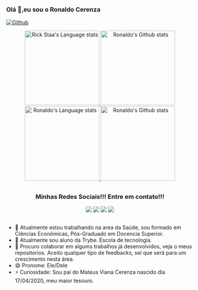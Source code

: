 ### Olá 👋,eu sou o Ronaldo Cerenza

[![Github](https://img.shields.io/github/followers/ronaldocerenza?label=Follow&style=social)](https://github.com/ronaldocerenza)

<!-- Light Mode -->
<div align="center"> 
<a href="https://github.com/anuraghazra/github-readme-stats#gh-light-mode-only">
<img height=200 src="https://github-readme-stats-git-masterrstaa-rickstaa.vercel.app/api/top-langs/?username=ronaldocerenza&layout=compact&langs_count=10&hide_border=true&include_orgs=true&theme=dark&bg_color=000000#gh-light-mode-only" alt="Rick Staa's Language stats" />
</a>
<a href="https://github.com/anuraghazra/github-readme-stats#gh-light-mode-only">
<img height=200 src="https://github-readme-stats-git-masterrstaa-rickstaa.vercel.app/api?username=ronaldocerenza&show_icons=true&count_private=true&line_height=28&hide_border=true&card_width=450&include_all_commits=true&include_orgs=true&exclude_repo=github-readme-stats&theme=dark&bg_color=000000#gh-light-mode-only" alt="Ronaldo's Github stats" />
</a>
</div>

<!-- Dark Mode -->
<div align="center"> 
<a href="https://github.com/anuraghazra/github-readme-stats#gh-dark-mode-only">
<img height=200 src="https://github-readme-stats-git-masterrstaa-rickstaa.vercel.app/api/top-langs/?username=ronaldocerenza&layout=compact&langs_count=10&hide_border=true&include_orgs=true&theme=dark&bg_color=000000#gh-dark-mode-only" alt="Ronaldo's Language stats" />
</a>
<a href="https://github.com/anuraghazra/github-readme-stats#gh-dark-mode-only">
<img height=200 src="https://github-readme-stats-git-masterrstaa-rickstaa.vercel.app/api?username=ronaldocerenza&show_icons=true&count_private=true&line_height=28&hide_border=true&card_width=450&include_all_commits=true&include_orgs=true&exclude_repo=github-readme-stats&theme=dark&bg_color=000000#gh-dark-mode-only" alt="Ronaldo's Github stats" />
</a>
</div>

##

<div align="center"> 
  <h3>Minhas Redes Sociais!!! Entre em contato!!!</h3>
  <a href="https://www.linkedin.com/in/ronaldocerenza/" target="_blank"><img src="https://img.shields.io/badge/-LinkedIn-%230077B5?style=for-the-badge&logo=linkedin&logoColor=white"></a>
  <a href="https://www.instagram.com/ronaldocerenza/" target="_blank"><img src="https://img.shields.io/badge/-Instagram-%23E4405F?style=for-the-badge&logo=instagram&logoColor=white"></a>
  <a href="https://twitter.com/CerenzaRonaldo" target="_blank"><img src="https://img.shields.io/badge/Twitch-9146FF?style=for-the-badge&logo=twitch&logoColor=white" target="_blank"></a>  
  <a href = "mailto:rockronald@gmail.com"><img src="https://img.shields.io/badge/-Gmail-%23333?style=for-the-badge&logo=gmail&logoColor=white" target="_blank"></a>
 </div>

 ##

- 🔭 Atualmente estou trabalhando na area da Saúde, sou formado em Ciências Econômicas, Pós-Graduado em Docencia Superior.
- 🌱 Atualmente sou aluno da Trybe. Escola de tecnologia.
- 👯 Procuro colaborar em algums trabalhos já desenvolvidos, veja o meus repositorios. Aceito qualquer tipo de feedbacks, sei que será para um crescimento nesta área.
- 😄 Pronome: Ele/Dele
- ⚡ Curiosidade: Sou pai do Mateus Viana Cerenza nascido dia 17/04/2020, meu maior tesouro.
